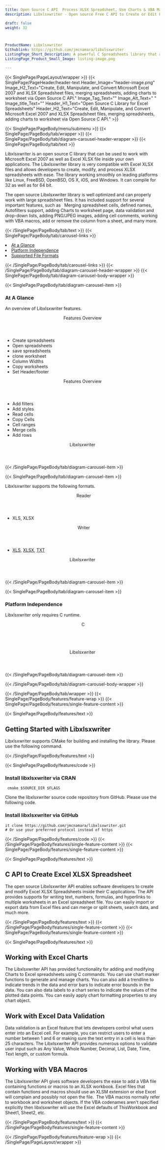 ```yaml
---
title: Open Source C API  Process XLSX Spreadsheet, Use Charts & VBA Macros
description: Libxlsxwriter - Open source Free C API to Create or Edit Excel XLSX Spreadsheet, Manage Charts, VBA Macros, Excel Data validation inside Excel Worksheet.

draft: false
weight: 32



ProductName: Libxlsxwriter
Githublink: https://github.com/jmcnamara/libxlsxwriter
ListingPage_Short_Description: A powerful C Spreadsheets library that allows to work with Microsoft Excel 2007 as well as Excel XLSX files inside your own applications.
ListingPage_Product_Small_Image: listing-image.png 

---
```


{{< SinglePage/PageLayout/wrapper >}}
{{< SinglePage/PageHeader/header-text
Header_Image="header-image.png"
Image_H2_Text="Create, Edit, Manipulate, and Convert Microsoft Excel 2007 and XLSX Spreadsheet files, merging spreadsheets, adding charts to worksheet via Open Source C API."
Image_Tag_Text=""
Image_Alt_Text=" "
Image_title_Text=""
Header_H1_Text="Open Source C Library for Excel Spreadsheets"
Header_H2_Text="Create, Edit, Manipulate, and Convert Microsoft Excel 2007 and XLSX Spreadsheet files, merging spreadsheets, adding charts to worksheet via Open Source C API." >}}

{{< SinglePage/PageBody/menu/submenu >}}
{{< SinglePage/PageBody/tab/wrapper >}}
{{< SinglePage/PageBody/tab/diagram-carousel-header-wrapper >}}
{{< SinglePage/PageBody/tab/text >}}



<p>Libxlsxwriter is an open source C library that can be used to work with Microsoft Excel 2007 as well as Excel XLSX file inside your own applications. The Libxlsxwriter library is very compatible with Excel XLSX files and allows developers to create, modify, and process XLSX spreadsheets with ease. The library working smoothly on leading platforms like Linux, FreeBSD, OpenBSD, OS X, iOS, and Windows. It can compile for 32 as well as for 64 bit.</p>
<p>The open source Libxlsxwriter library is well optimized and can properly work with large spreadsheet files. It has included support for several important features, such as   Merging spreadsheet cells, defined names, Autofilters support, adding Charts to worksheet page, data validation and drop-down lists, adding PNG/JPEG images, adding cell comments, working with VBA macros, add or remove the column from a sheet, and many more.</p>

{{< /SinglePage/PageBody/tab/text >}}
{{< SinglePage/PageBody/tab/carousel-links >}}

<li data-target="#diagramcarousel" data-slide-to="0"><a href="#">At a Glance</a></li>
<li data-target="#diagramcarousel" data-slide-to="2"><a href="#">Platform Independence</a></li>
<li data-target="#diagramcarousel" data-slide-to="1"><a class="activetab" href="#">Supported File Formats</a></li>


{{< /SinglePage/PageBody/tab/carousel-links >}}
{{< /SinglePage/PageBody/tab/diagram-carousel-header-wrapper >}}
{{< SinglePage/PageBody/tab/diagram-carousel-body-wrapper >}}

{{< SinglePage/PageBody/tab/diagram-carousel-item >}}
<h3>At A Glance</h3>
<p>An overview of Libxlsxwriter features.</p>
<div class="diagram1 d1-poi">
<div class="d1-row">
<div class="d1-col d1-left"><header>Features Overview</header>
<ul>
<li>Create spreadsheets</li>
<li>Open spreadsheets</li>
<li>save spreadsheets</li>
<li>clone worksheet</li>
<li>Column Widths</li>
<li>Copy worksheets</li>
<li>Set Header/footer</li>
</ul>
</div>
<!--/left-->
<div class="d1-col d1-right"><header>Features Overview</header>
<ul>
<li>Add filters</li>
<li>Add styles</li>
<li>Read cells</li>
<li>Copy Cells</li>
<li>Cell ranges</li>
<li>Merge cells</li>
<li>Add rows</li>
</ul>
</div>
<!--/right--></div>
<!--/row-->
<div class="d1-logo" style="border: none;"><header>Libxlsxwriter</header><footer><small></small></footer></div>
<!--/logo--></div>
<!--/diagram1-->
{{< /SinglePage/PageBody/tab/diagram-carousel-item >}}

{{< SinglePage/PageBody/tab/diagram-carousel-item >}}
<p>Libxlsxwriter supports the following formats.</p>
<div class="diagram1 d2  d1-poi">
<div class="d1-row">
<div class="d1-col d1-left"><header><i class="fa fa-arrows-v "> </i> Reader</header>
<ul>
<li>XLS, XLSX</li>
</ul>
</div>
<!--/left-->
<div class="d1-col d1-right"><header><i class="fa  fa-long-arrow-down"> </i> Writer</header>
<ul>
<li><a href="https://docs.fileformat.com/spreadsheet/xls/">XLS</a>, <a href="https://docs.fileformat.com/spreadsheet/xlsx/">XLSX</a>, <a href="https://docs.fileformat.com/word-processing/txt/">TXT</a></li>
</ul>
</div>
<!--/right--></div>
<!--/row-->
<div class="d1-logo" style="border: none;"><header>Libxlsxwriter</header><footer><small></small></footer></div>
<!--/logo--></div>
<!--/diagram2-->
{{< /SinglePage/PageBody/tab/diagram-carousel-item >}}

{{< SinglePage/PageBody/tab/diagram-carousel-item >}}
<h3>Platform Independence</h3>
<p>Libxlsxwriter only requires C runtime.</p>
<div class="diagram1 d1-poi">
<div class="d1-row">
<div class="d1-col d1-left"><header><i class="fa fa-cubes"> </i>C</header></div>
<!--/left-->
<div class="d1-col d1-right"> </div>
<!--/right--></div>
<!--/row-->
<div class="d1-logo" style="border: none;"><header>Libxlsxwriter</header><footer><small></small></footer></div>
<!--/logo--></div>
<!--/diagram2 -->
{{< /SinglePage/PageBody/tab/diagram-carousel-item >}}

{{< /SinglePage/PageBody/tab/diagram-carousel-body-wrapper >}}

{{< /SinglePage/PageBody/tab/wrapper >}}
{{< SinglePage/PageBody/features/feature-wrap >}}
{{< SinglePage/PageBody/features/single-feature-content >}}

{{< SinglePage/PageBody/features/text >}}
<h2 class="h2title">Getting Started with Libxlsxwriter</h2>
<p>Libxlsxwriter supports CMake for building and installing the library. Please use the following command.</p>
{{< /SinglePage/PageBody/features/text >}}

{{< SinglePage/PageBody/features/code >}}
<h3>Install libxlsxwriter via CRAN</h3>
<pre><code class="html"> cmake $SOURCE_DIR $FLAGS </code></pre>
<p>Clone the libxlsxwriter source code repository from GitHub. Please use the following code.</p>
<h3>Install libxlsxwriter via GitHub</h3>
<pre><code class="html">it clone https://github.com/jmcnamara/libxlsxwriter.git
# Or use your preferred protocol instead of https </code></pre>


{{< /SinglePage/PageBody/features/code >}}
{{< /SinglePage/PageBody/features/single-feature-content >}}
{{< SinglePage/PageBody/features/single-feature-content >}}

{{< SinglePage/PageBody/features/text >}}
<h2 class="h2title">C API to Create Excel XLSX Spreadsheet</h2>
<p>The open source Libxlsxwriter API enables software developers to create and modify Excel XLSX Spreadsheets inside their C applications. The API provides supports for writing text, numbers, formulas, and hyperlinks to multiple worksheets in an Excel spreadsheet file. You can easily import or export data from Excel files and can merge or split sheets, search data, and much more.</p>

{{< /SinglePage/PageBody/features/text >}}
{{< /SinglePage/PageBody/features/single-feature-content >}}
{{< SinglePage/PageBody/features/single-feature-content >}}

{{< SinglePage/PageBody/features/text >}}
<h2 class="h2title">Working with Excel Charts</h2>
<p>The Libxlsxwriter API has provided functionality for adding and modifying Charts to Excel spreadsheets using C commands. You can use chart marker functions to generate and manage charts. You can also add a trendline to indicate trends in the data and error bars to indicate error bounds in the data. You can also data labels to a chart series to indicate the values of the plotted data points. You can easily apply chart formatting properties to any chart object.</p>
<h2 class="h2title">Work with Excel Data Validation</h2>
<p>Data validation is an Excel feature that lets developers control what users enter into an Excel cell. For example, you can restrict users to enter a number between 1 and 6 or making sure the text entry in a cell is less than 25 characters. The Libxlsxwriter API provides numerous options to validate user input such as Any Value, Whole Number, Decimal, List, Date, Time, Text length, or custom formula.</p>
<h2 class="h2title">Working with VBA Macros</h2>
<p>The Libxlsxwriter API gives software developers the ease to add a VBA file containing functions or macros to an XLSX workbook. Excel files that contain functions and macros should use an XLSM extension or else Excel will complain and possibly not open the file.  The VBA macros normally refer to workbook and worksheet objects. If the VBA codenames aren't specified explicitly then libxlsxwriter will use the Excel defaults of ThisWorkbook and Sheet1, Sheet2, etc.</p>

{{< /SinglePage/PageBody/features/text >}}
{{< /SinglePage/PageBody/features/single-feature-content >}}

{{< /SinglePage/PageBody/features/feature-wrap >}}
{{< /SinglePage/PageLayout/wrapper >}}